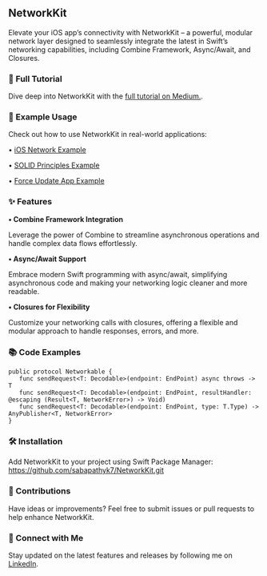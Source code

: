 ## NetworkKit

Elevate your iOS app’s connectivity with NetworkKit – a powerful, modular network layer designed to seamlessly integrate the latest in Swift’s networking capabilities, including Combine Framework, Async/Await, and Closures.

### 📖 Full Tutorial

Dive deep into NetworkKit with the [full tutorial on Medium.](https://sabapathy7.medium.com/how-to-create-a-network-layer-for-your-ios-app-623f99161677).

### 🚀 Example Usage

Check out how to use NetworkKit in real-world applications:

• [iOS Network Example](https://github.com/sabapathyk7/iOSNetworkExample)

• [SOLID Principles Example](https://github.com/sabapathyk7/SOLIDPrinciplesExample)

• [Force Update App Example](https://github.com/sabapathyk7/ForceUpdateExample)

### ✨ Features

**• Combine Framework Integration**

 Leverage the power of Combine to streamline asynchronous operations and handle complex data flows effortlessly.
 
**• Async/Await Support**

Embrace modern Swift programming with async/await, simplifying asynchronous code and making your networking logic cleaner and more readable.

**• Closures for Flexibility**

Customize your networking calls with closures, offering a flexible and modular approach to handle responses, errors, and more.


### 📚 Code Examples

    public protocol Networkable {
       func sendRequest<T: Decodable>(endpoint: EndPoint) async throws -> T
       func sendRequest<T: Decodable>(endpoint: EndPoint, resultHandler: @escaping (Result<T, NetworkError>) -> Void)
       func sendRequest<T: Decodable>(endpoint: EndPoint, type: T.Type) -> AnyPublisher<T, NetworkError>
    }

### 🛠️ Installation

Add NetworkKit to your project using Swift Package Manager:
https://github.com/sabapathyk7/NetworkKit.git

### 🤝 Contributions

Have ideas or improvements? Feel free to submit issues or pull requests to help enhance NetworkKit.

### 🔗 Connect with Me

Stay updated on the latest features and releases by following me on [LinkedIn](https://www.linkedin.com/in/sabapathy7/).

